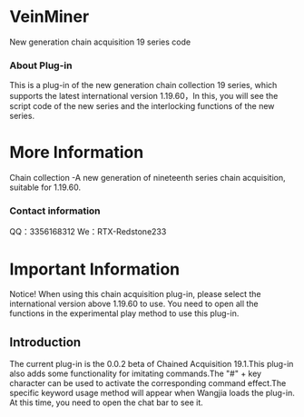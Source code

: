 # VeinMiner
New generation chain acquisition 19 series code

### About Plug-in
This is a plug-in of the new generation chain collection 19 series, which supports the latest international version 1.19.60，In this, you will see the script code of the new series and the interlocking functions of the new series.

# More Information
Chain collection
-A new generation of nineteenth series chain acquisition, suitable for 1.19.60.

### Contact information
QQ：3356168312
We：RTX-Redstone233

# Important Information
Notice! When using this chain acquisition plug-in, please select the international version above 1.19.60 to use. You need to open all the functions in the experimental play method to use this plug-in.

## Introduction
The current plug-in is the 0.0.2 beta of Chained Acquisition 19.1.This plug-in also adds some functionality for imitating commands.The "#" + key character can be used to activate the corresponding command effect.The specific keyword usage method will appear when Wangjia loads the plug-in. At this time, you need to open the chat bar to see it.
